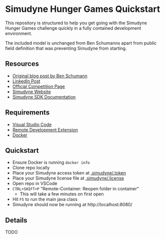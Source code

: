 # Simudyne Hunger Games Quickstart

This repository is structured to help you get going with the Simudyne Hunger Games challenge quickly in a fully contained development environment.

The included model is unchanged from Ben Schumanns apart from public field definition that was preventing Simudyne from starting.


## Resources
- [Original blog post by Ben Schumann](
[https://www.benjamin-schumann.com/blog/2022/2/7/the-simudyne-hunger-games-improve-my-manufacturing-model-and-become-a-legend)
- [LinkedIn Post](https://www.linkedin.com/pulse/simudyne-hunger-games-improve-my-manufacturing-model-schumann-phd/?trackingId=t4TSC%2BwQTvu3C6XXZw0BEg%3D%3D)
- [Official Competition Page](https://docs.simudyne.com/challenges/ben_schumann_challenge/)
- [Simudyne Website](https://simudyne.com/)
- [Simudyne SDK Documentation](https://docs.simudyne.com/)


## Requirements
- [Visual Studio Code](https://code.visualstudio.com/)
- [Remote Development Extension](https://marketplace.visualstudio.com/items?itemName=ms-vscode-remote.vscode-remote-extensionpack)
- [Docker](https://www.docker.com/)


## Quickstart
- Ensure Docker is running `docker info`
- Clone repo locally
- Place your Simudyne access token at [.simudyne/.token](.simudyne/.token)
- Place your Simudyne license file at [.simudyne/.license](.simudyne/.license)
- Open repo in VSCode
- `CTRL+SHIFT+P` "Remote-Container: Reopen folder in container"
    - This will take a few minutes on first open
- Hit `F5` to run the main java class
- Simudyne should now be running at http://localhost:8080/


## Details
TODO